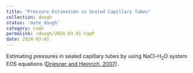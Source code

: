 ```yaml
---
title: "Pressure Estimation in Sealed Capillary Tubes"
collection: dough
status: 'mute_dough'
category: code
permalink: /dough/2024-03-01-CapP
date: 2024-03-01
---
```


Estimating pressures in sealed capillary tubes by using NaCl-H<sub>2</sub>O system EOS equations ([Driesner and Heinrich, 2007][link]).

[link]: https://www.sciencedirect.com/science/article/pii/S0016703707002943